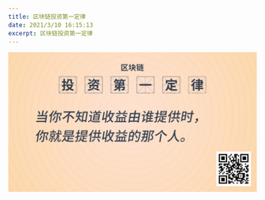```yaml
---
title: 区块链投资第一定律
date: 2021/3/10 16:15:13
excerpt: 区块链投资第一定律
---
```


![](/images/invest-in-blockchain-law-one.png)


